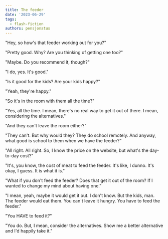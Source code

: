 ```yaml
---
title: The feeder
date: '2023-06-29'
tags:
  - flash-fiction
authors: pensjonatus
---
```


"Hey, so how's that feeder working out for you?"

<!-- truncate -->

"Pretty good. Why? Are you thinking of getting one too?"

"Maybe. Do you recommend it, though?"

"I do, yes. It's good."

"Is it good for the kids? Are your kids happy?"

"Yeah, they're happy."

"So it's in the room with them all the time?"

"Yes, all the time. I mean, there's no real way to get it out of there. I mean,
considering the alternatives."

"And they can't leave the room either?"

"They can't. But why would they? They do school remotely. And anyway, what good
is school to them when we have the feeder?"

"All right. All right. So, I know the price on the website, but what's the
day-to-day cost?"

"It's, you know, the cost of meat to feed the feeder. It's like, I dunno. It's
okay, I guess. It is what it is."

"What if you don't feed the feeder? Does that get it out of the room? If I
wanted to change my mind about having one."

"I mean, yeah, maybe it would get it out. I don't know. But the kids, man. The
feeder would eat them. You can't leave it hungry. You have to feed the feeder."

"You HAVE to feed it?"

"You do. But, I mean, consider the alternatives. Show me a better alternative
and I'd happily take it."
